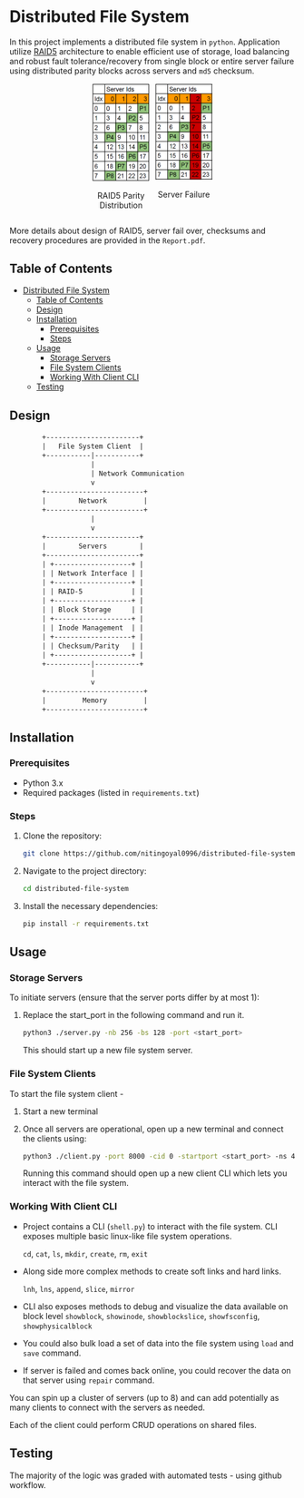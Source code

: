 # Distributed File System

In this project implements a distributed file system in `python`. Application utilize <u>RAID5</u> architecture to enable efficient use of storage, load balancing and robust fault tolerance/recovery from single block or entire server failure using distributed parity blocks across servers and `md5` checksum.

<div style="display: flex; justify-content: center; gap:10px; flex-direction: row;">
    <div align="center" style="max-width: 20%;">
        <img src="images/image-3.png" />
        <p>RAID5 Parity Distribution</p>
    </div>
    <div align="center" style="max-width: 20%;">
        <img src="images/image-4.png" />
        <p>Server Failure</p>
    </div>
</div>

More details about design of RAID5, server fail over, checksums and recovery procedures are provided in the `Report.pdf`.

## Table of Contents

- [Distributed File System](#distributed-file-system)
  - [Table of Contents](#table-of-contents)
  - [Design](#design)
  - [Installation](#installation)
    - [Prerequisites](#prerequisites)
    - [Steps](#steps)
  - [Usage](#usage)
    - [Storage Servers](#storage-servers)
    - [File System Clients](#file-system-clients)
    - [Working With Client CLI](#working-with-client-cli)
  - [Testing](#testing)

## Design

            +-----------------------+
            |   File System Client  |
            +-----------|-----------+
                        |
                        | Network Communication
                        v
            +------------------------+
            |        Network         |
            +------------------------+
                        |
                        v
            +-----------------------+
            |        Servers        |
            +-----------------------+
            | +-------------------+ |
            | | Network Interface | |
            | +-------------------+ |
            | | RAID-5            | |
            | +-------------------+ |
            | | Block Storage     | |
            | +-------------------+ |
            | | Inode Management  | |
            | +-------------------+ |
            | | Checksum/Parity   | |
            | +-------------------+ |
            +-----------|-----------+
                        |
                        v
            +------------------------+
            |         Memory         |
            +------------------------+

## Installation

### Prerequisites

- Python 3.x
- Required packages (listed in `requirements.txt`)

### Steps

1. Clone the repository:

    ```bash
    git clone https://github.com/nitingoyal0996/distributed-file-system.git
    ```

2. Navigate to the project directory:

    ```bash
    cd distributed-file-system
    ```

3. Install the necessary dependencies:

    ```bash
    pip install -r requirements.txt
    ```

## Usage

### Storage Servers

To initiate servers (ensure that the server ports differ by at most 1):

1. Replace the start_port in the following command and run it.

    ```bash
    python3 ./server.py -nb 256 -bs 128 -port <start_port>
    ```

    This should start up a new file system server.

### File System Clients

To start the file system client -

1. Start a new terminal
2. Once all servers are operational, open up a new terminal and connect the clients using:

    ```bash
    python3 ./client.py -port 8000 -cid 0 -startport <start_port> -ns 4 -nb <total_data_blocks>
    ```

    Running this command should open up a new client CLI which lets you interact with the file system.

### Working With Client CLI

- Project contains a CLI (`shell.py`) to interact with the file system. CLI exposes multiple basic linux-like file system operations.

    `cd`, `cat`, `ls`, `mkdir`, `create`, `rm`, `exit`
- Along side more complex methods to create soft links and hard links.

    `lnh`, `lns`, `append`, `slice`, `mirror`

- CLI also exposes methods to debug and visualize the data available on block level
    `showblock`, `showinode`, `showblockslice`, `showfsconfig`, `showphysicalblock`

- You could also bulk load a set of data into the file system using `load` and `save` command.

- If server is failed and comes back online, you could recover the data on that server using `repair` command.

You can spin up a cluster of servers (up to 8) and can add potentially as many clients to connect with the servers as needed.

Each of the client could perform CRUD operations on shared files.

## Testing

The majority of the logic was graded with automated tests - using github workflow.
